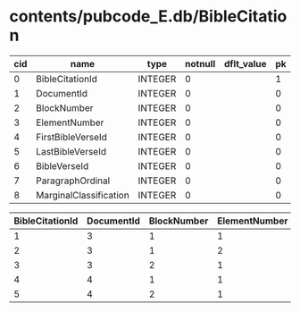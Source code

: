 # contents/pubcode_E.db/BibleCitation

|cid|name|type|notnull|dflt_value|pk|
| - | -- | -- | ----- | -------- | - |
|0|BibleCitationId|INTEGER|0||1|
|1|DocumentId|INTEGER|0||0|
|2|BlockNumber|INTEGER|0||0|
|3|ElementNumber|INTEGER|0||0|
|4|FirstBibleVerseId|INTEGER|0||0|
|5|LastBibleVerseId|INTEGER|0||0|
|6|BibleVerseId|INTEGER|0||0|
|7|ParagraphOrdinal|INTEGER|0||0|
|8|MarginalClassification|INTEGER|0||0|

| BibleCitationId | DocumentId | BlockNumber | ElementNumber | FirstBibleVerseId | LastBibleVerseId | BibleVerseId | ParagraphOrdinal | MarginalClassification |
| - | - | - | - | - | - | - | - | - |
|1|3|1|1|26127|26127||3|0|
|2|3|1|2|26140|26140||3|0|
|3|3|2|1|26854|26854||11|0|
|4|4|1|1|19762|19762||4|0|
|5|4|2|1|18242|18242||5|0|
